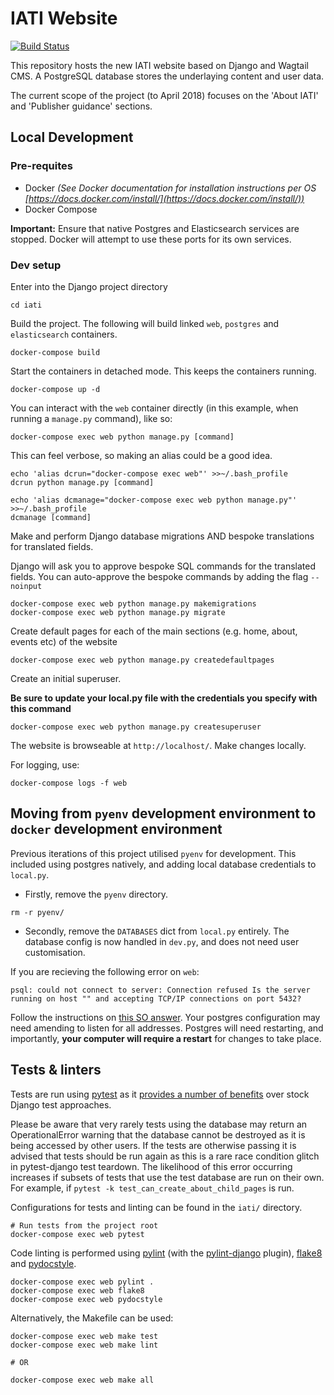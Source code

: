 # IATI Website
[![Build Status](https://travis-ci.org/IATI/IATI-Standard-Website.svg?branch=master)](https://travis-ci.org/IATI/IATI-Standard-Website)

This repository hosts the new IATI website based on Django and Wagtail CMS.  A PostgreSQL database stores the underlaying content and user data.

The current scope of the project (to April 2018) focuses on the 'About IATI' and 'Publisher guidance' sections.


## Local Development

### Pre-requites

- Docker _(See Docker documentation for installation instructions per OS [https://docs.docker.com/install/](https://docs.docker.com/install/))_
- Docker Compose

**Important:** Ensure that native Postgres and Elasticsearch services are stopped. Docker will attempt to use these ports for its own services.


### Dev setup

Enter into the Django project directory
```
cd iati
```

Build the project. The following will build linked `web`, `postgres` and `elasticsearch` containers.

```
docker-compose build
```

Start the containers in detached mode. This keeps the containers running.

```
docker-compose up -d
```

You can interact with the `web` container directly (in this example, when running a `manage.py` command), like so:

```
docker-compose exec web python manage.py [command]
```

This can feel verbose, so making an alias could be a good idea.

```
echo 'alias dcrun="docker-compose exec web"' >>~/.bash_profile
dcrun python manage.py [command]

echo 'alias dcmanage="docker-compose exec web python manage.py"' >>~/.bash_profile
dcmanage [command]
```

Make and perform Django database migrations AND bespoke translations for translated fields.

Django will ask you to approve bespoke SQL commands for the translated fields. You can auto-approve the bespoke commands by adding the flag `--noinput`

```
docker-compose exec web python manage.py makemigrations
docker-compose exec web python manage.py migrate
```

Create default pages for each of the main sections (e.g. home, about, events etc) of the website
```
docker-compose exec web python manage.py createdefaultpages
```

Create an initial superuser.

**Be sure to update your local.py file with the credentials you specify with this command**

```
docker-compose exec web python manage.py createsuperuser
```

The website is browseable at `http://localhost/`. Make changes locally.

For logging, use:

```
docker-compose logs -f web
```

## Moving from `pyenv` development environment to `docker` development environment

Previous iterations of this project utilised `pyenv` for development. This included using postgres natively, and adding local database credentials to `local.py`. 

* Firstly, remove the `pyenv` directory.

```
rm -r pyenv/
```

* Secondly, remove the `DATABASES` dict from `local.py` entirely. The database config is now handled in `dev.py`, and does not need user customisation.

If you are recieving the following error on `web`:

```
psql: could not connect to server: Connection refused Is the server running on host "" and accepting TCP/IP connections on port 5432?
```

Follow the instructions on [this SO answer](https://stackoverflow.com/a/41161674). Your postgres configuration may need amending to listen for all addresses. Postgres will need restarting, and importantly, **your computer will require a restart** for changes to take place.

## Tests & linters

Tests are run using [pytest](https://pytest.org/) as it [provides a number of benefits](https://pytest-django.readthedocs.io/en/latest/#why-would-i-use-this-instead-of-django-s-manage-py-test-command) over stock Django test approaches.

Please be aware that very rarely tests using the database may return an OperationalError warning that the database cannot be destroyed as it is being accessed by other users. If the tests are otherwise passing it is advised that tests should be run again as this is a rare race condition glitch in pytest-django test teardown. The likelihood of this error occurring increases if subsets of tests that use the test database are run on their own. For example, if `pytest -k test_can_create_about_child_pages` is run.

Configurations for tests and linting can be found in the `iati/` directory.

```
# Run tests from the project root
docker-compose exec web pytest
```

Code linting is performed using [pylint](https://github.com/PyCQA/pylint) (with the [pylint-django](https://github.com/PyCQA/pylint-django) plugin), [flake8](http://flake8.pycqa.org) and [pydocstyle](http://www.pydocstyle.org).
```
docker-compose exec web pylint .
docker-compose exec web flake8
docker-compose exec web pydocstyle 
```

Alternatively, the Makefile can be used:
```
docker-compose exec web make test
docker-compose exec web make lint

# OR

docker-compose exec web make all
```
